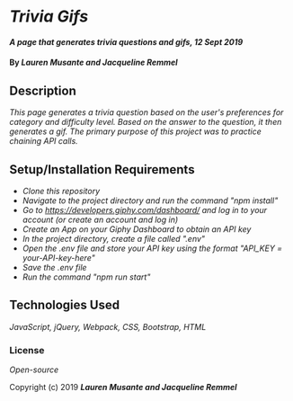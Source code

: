 # _Trivia Gifs_

#### _A page that generates trivia questions and gifs, 12 Sept 2019_

#### By _**Lauren Musante and Jacqueline Remmel**_

## Description

_This page generates a trivia question based on the user's preferences for category and difficulty level. Based on the answer to the question, it then generates a gif. The primary purpose of this project was to practice chaining API calls._

## Setup/Installation Requirements

* _Clone this repository_
* _Navigate to the project directory and run the command "npm install"_
* _Go to https://developers.giphy.com/dashboard/ and log in to your account (or create an account and log in)_
* _Create an App on your Giphy Dashboard to obtain an API key_
* _In the project directory, create a file called ".env"_
* _Open the .env file and store your API key using the format "API_KEY = your-API-key-here"_
* _Save the .env file_
* _Run the command "npm run start"_

## Technologies Used

_JavaScript, jQuery, Webpack, CSS, Bootstrap, HTML_

### License

*Open-source*

Copyright (c) 2019 **_Lauren Musante and Jacqueline Remmel_**

